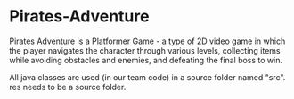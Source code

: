 # Pirates-Adventure
Pirates Adventure is a Platformer Game - a type of 2D video game in which the player navigates the character through various levels, collecting items while avoiding obstacles and enemies, and defeating the final boss to win. 

All java classes are used (in our team code) in a source folder named "src".
res needs to be a source folder.
